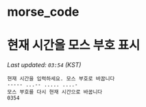 # morse_code
# 현재 시간을 모스 부호 표시
<!-- MORSE_TIME_START -->
_Last updated: `03:54` (KST)_

```
현재 시간을 입력하세요. 모스 부호로 바꿉니다
----- ...-- ..... ....-
모스 부호를 다시 현재 시간으로 바꿉니다
0354
```
<!-- MORSE_TIME_END -->
